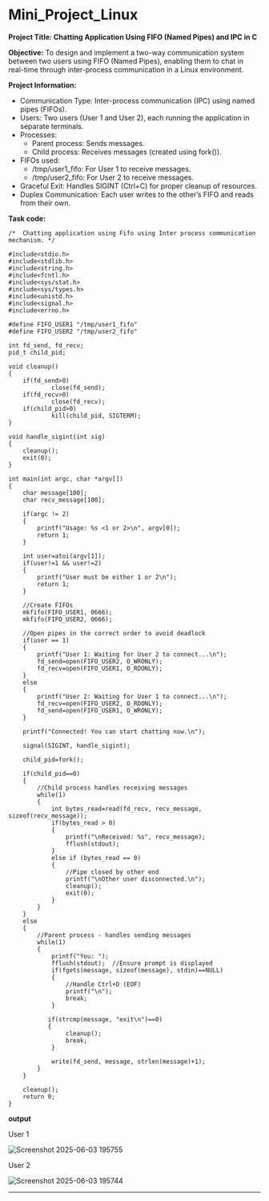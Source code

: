 # Mini_Project_Linux

__Project Title: Chatting Application Using FIFO (Named Pipes) and IPC in C__

__Objective:__ To design and implement a two-way communication system between two users using FIFO (Named Pipes), enabling them to chat in real-time through inter-process communication in a Linux environment.

__Project Information:__
- Communication Type: Inter-process communication (IPC) using named pipes (FIFOs).
- Users: Two users (User 1 and User 2), each running the application in separate terminals.
- Processes:
  - Parent process: Sends messages.
  - Child process: Receives messages (created using fork()).
- FIFOs used:
  - /tmp/user1_fifo: For User 1 to receive messages.
  - /tmp/user2_fifo: For User 2 to receive messages.
- Graceful Exit: Handles SIGINT (Ctrl+C) for proper cleanup of resources.
- Duplex Communication: Each user writes to the other’s FIFO and reads from their own.

__Task code:__
```
/*  Chatting application using Fifo using Inter process communication mechanism. */

#include<stdio.h>
#include<stdlib.h>
#include<string.h>
#include<fcntl.h>
#include<sys/stat.h>
#include<sys/types.h>
#include<unistd.h>
#include<signal.h>
#include<errno.h>

#define FIFO_USER1 "/tmp/user1_fifo"
#define FIFO_USER2 "/tmp/user2_fifo"

int fd_send, fd_recv;
pid_t child_pid;

void cleanup()
{
    if(fd_send>0)
            close(fd_send);
    if(fd_recv>0)
            close(fd_recv);
    if(child_pid>0)
            kill(child_pid, SIGTERM);
}

void handle_sigint(int sig)
{
    cleanup();
    exit(0);
}

int main(int argc, char *argv[])
{
    char message[100];
    char recv_message[100];

    if(argc != 2)
    {
        printf("Usage: %s <1 or 2>\n", argv[0]);
        return 1;
    }

    int user=atoi(argv[1]);
    if(user!=1 && user!=2)
    {
        printf("User must be either 1 or 2\n");
        return 1;
    }

    //Create FIFOs
    mkfifo(FIFO_USER1, 0666);
    mkfifo(FIFO_USER2, 0666);

    //Open pipes in the correct order to avoid deadlock
    if(user == 1)
    {
        printf("User 1: Waiting for User 2 to connect...\n");
        fd_send=open(FIFO_USER2, O_WRONLY);
        fd_recv=open(FIFO_USER1, O_RDONLY);
    }
    else
    {
        printf("User 2: Waiting for User 1 to connect...\n");
        fd_recv=open(FIFO_USER2, O_RDONLY);
        fd_send=open(FIFO_USER1, O_WRONLY);
    }

    printf("Connected! You can start chatting now.\n");

    signal(SIGINT, handle_sigint);

    child_pid=fork();

    if(child_pid==0)
    {
        //Child process handles receiving messages
        while(1)
        {
            int bytes_read=read(fd_recv, recv_message, sizeof(recv_message));
            if(bytes_read > 0)
            {
                printf("\nReceived: %s", recv_message);
                fflush(stdout);
            }
            else if (bytes_read == 0)
            {
                //Pipe closed by other end
                printf("\nOther user disconnected.\n");
                cleanup();
                exit(0);
            }
        }
    }
    else
    {
        //Parent process - handles sending messages
        while(1)
        {
            printf("You: ");
            fflush(stdout);  //Ensure prompt is displayed
            if(fgets(message, sizeof(message), stdin)==NULL)
            {
                //Handle Ctrl+D (EOF)
                printf("\n");
                break;
            }

           if(strcmp(message, "exit\n")==0)
           {
                cleanup();
                break;
            }

            write(fd_send, message, strlen(message)+1);
        }
    }

    cleanup();
    return 0;
}
```

__output__

User 1

![Screenshot 2025-06-03 195755](https://github.com/user-attachments/assets/fc6af6c5-a527-4c2c-9624-13013e66ac1d)


User 2


![Screenshot 2025-06-03 195744](https://github.com/user-attachments/assets/f71e276b-5028-48cf-8818-962275f6cebd)


______________________________________________________________________________________________________________________________________________________________________________________________________________________________________________
